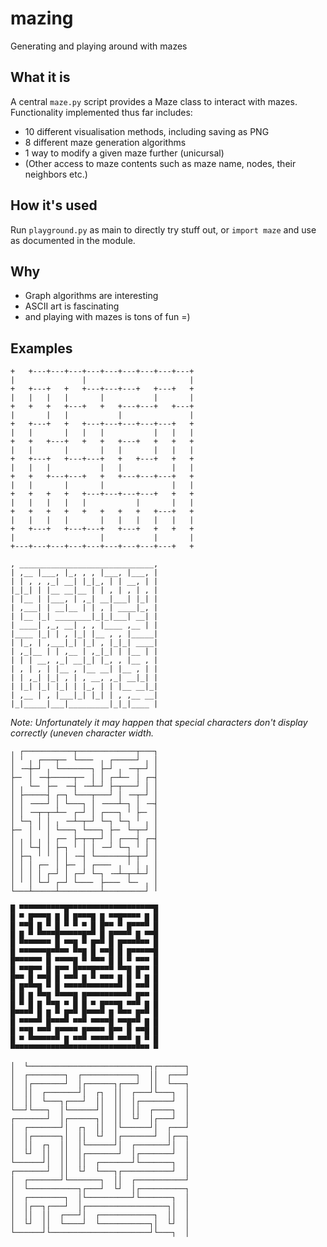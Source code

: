 # mazing
Generating and playing around with mazes

## What it is
A central `maze.py` script provides a Maze class to interact with mazes.
Functionality implemented thus far includes:
- 10 different visualisation methods, including saving as PNG
- 8 different maze generation algorithms
- 1 way to modify a given maze further (unicursal)
- (Other access to maze contents such as maze name, nodes, their neighbors etc.)

## How it's used
Run `playground.py` as main to directly try stuff out, or `import maze` and use as documented in the module.

## Why
- Graph algorithms are interesting
- ASCII art is fascinating
- and playing with mazes is tons of fun =)

## Examples
```
+   +---+---+---+---+---+---+---+---+---+
|               |                       |
+   +---+   +   +---+---+---+   +---+   +
|   |   |   |       |           |       |
+   +   +   +---+   +   +---+---+   +---+
|       |   |           |               |
+   +---+   +   +---+---+---+---+---+   +
|   |       |   |   |           |   |   |
+   +   +---+   +   +   +---+   +   +   +
|   |       |       |   |       |   |   |
+   +---+   +---+---+   +   +---+   +   +
|   |   |           |   |           |   |
+   +   +---+---+   +   +---+---+---+   +
|   |       |       |               |   |
+   +   +   +   +---+---+---+---+   +   +
|   |   |   |   |           |       |   |
+   +   +   +   +   +   +   +   +---+   +
|   |   |   |       |   |   |   |   |   |
+   +---+   +---+---+   +---+   +   +   +
|                   |           |       |
+---+---+---+---+---+---+---+---+---+   +
```
```
, ______________________________,
| ,__ |___, |_, , , |___, |___, |
| | , , ,_| __| |_|_, | | __, | |
|_|_| | |__ __|__ | | , | , | , |
| |__ | |___, | ,_| __|___| |_| |
| ,___| | __|__ | | , | ____|_, |
| |__ |_| ________|_|_|___| __| |
| ____| ,_, __| , , |____ ,__ | |
|____ |_| | , |_| |__ , , |_____|
| |_, | ,___|_| |_| , |_|_| ____|
| ,_|__ | | ,__ | ,_|_| | |__ | |
| | | __, ,_| __|_| |_, , |__ , |
| , | , | |__ , |__ __| |__ , | |
| | ,_| |_| , | , __, ,_| __|_| |
| |_| |_| |_| | |_, | | |__ __|_|
| ,__ | , |___|_| |_| | , ,__ __|
|_|_____|___|_________|_|_|____ |
```
*Note: Unfortunately it may happen that special characters don't display correctly (uneven character width.*
```
╷ ┌───────────┬─────────────┬───┐
│ ╵ ╷ ┌───┬─╴ └───╴ ╷ ┌─────┘ ╷ │
│ ╶─┼─┘ ╷ └───────┐ ├─┘ ╷ ╶─┬─┘ │
├─╴ │ ╶─┼─────┬─╴ │ │ ┌─┴─╴ │ ┌─┤
│ ╷ └─╴ ├─╴ ╶─┤ ╶─┴─┘ ├─┬───┘ │ │
│ ├─────┤ ┌─┐ └───┬───┘ │ ╶─┬─┘ │
│ │ ╶───┘ │ └───┐ │ ╶───┴─┐ │ ╶─┤
│ │ ╶─┬─┬─┴─╴ ┌─┘ │ ┌───┐ ╵ ├─╴ │
│ └─┐ │ │ ╷ ╶─┴─┬─┘ └─┐ └─┐ ╵ ╷ │
├─╴ │ ╵ │ └───┐ └───┐ ├─╴ └─┬─┘ │
│ ╷ │ ╷ │ ┌─╴ ├─┬─┬─┘ │ ┌───┤ ┌─┤
│ │ └─┤ │ ├─┐ ╵ │ │ ╶─┘ └─┐ ╵ │ │
│ ├─┐ ╵ ╵ │ │ ╶─┤ └───────┼─┬─┘ │
│ │ │ ┌─╴ │ ├─╴ │ ┌───╴ ╷ ╵ │ ╷ │
│ │ │ │ ┌─┘ │ ┌─┘ └─┐ ╶─┴─┬─┴─┘ │
│ ╵ │ └─┘ ┌─┘ └───╴ ├───╴ └─╴ ╷ │
└───┴─────┴─────────┴─────────┘ ╵
```
```
█ ▀▀▀▀▀▀▀▀▀▀█▀▀▀▀▀▀▀▀▀▀▀▀▀▀▀▀▀▀▀█
█ ▀ █▀▀▀█ █ █ █▀▀▀█ █ ▀▀█▀▀▀▀ █ █
█ ▀▀█ █ ▀ █ ▀ ▀ ▀ █ █▀▀ ▀ █▀▀▀▀ █
█ █ ▀ ▀▀▀▀█▀▀▀▀▀█▀▀ █ █▀▀▀▀ █ ▀▀█
█ ▀▀▀▀▀▀▀ █ ▀▀█ ▀ █▀▀ █ █▀▀▀▀▀▀ █
█ ▀▀▀▀▀▀█▀▀▀▀ ▀▀█ █ ▀▀█ █ █▀▀▀▀▀█
█▀▀▀▀▀▀ █ ▀▀▀▀█ ▀ ▀▀▀ █ █ ▀ ▀▀▀ █
█ ▀▀█▀▀ █ █▀▀ █▀▀▀█▀▀▀▀ ▀▀█ █▀▀ █
█▀▀ █ ▀▀█ █ ▀▀▀ █ ▀ ▀▀▀ █ █ ▀ █ █
█ █▀▀▀█ ▀ █ ▀▀▀▀▀▀▀▀▀▀▀▀▀ █ ▀▀▀ █
█ █ █ ▀▀█ ▀▀▀▀█ █▀▀▀▀▀▀▀▀▀▀ █▀▀ █
█ ▀ █ █ ▀▀█ ▀ █ █ ▀ █▀▀▀█ ▀▀▀ █ █
█▀▀▀▀ █ █ ▀ █▀▀ █▀▀▀▀ █ ▀▀▀ █▀▀ █
█ ▀▀▀▀▀ █▀▀▀▀ ▀▀▀ ▀▀▀▀█ ▀▀█▀▀ █ █
█ ▀▀█ ▀▀▀ █▀▀▀▀ █▀▀▀▀ █▀▀ █ ▀▀█ █
█ ▀ ▀▀▀▀▀▀▀ █ ▀▀▀ ▀▀▀▀▀ ▀▀▀ █ ▀ █
▀▀▀▀▀▀▀▀▀▀▀▀▀▀▀▀▀▀▀▀▀▀▀▀▀▀▀▀▀▀▀ ▀
```
```
│  └───────────────────────────┐┌──────┐
│  ┌────────┐  ┌────────────┐  ││  ┌───┘
│  │┌───────┘  │┌──────┐┌───┘  ││  └───┐
│  ││  ┌───────┘│  ┌┐  ││  ┌───┘└───┐  │
│  ││  └───┐┌───┘  ││  ││  │┌───────┘  │
└──┘└───┐  │└──────┘│  ││  ││  ┌────┐  │
┌───────┘  │┌──────┐│  ││  └┘  │┌───┘  │
│  ┌───────┘│  ┌┐  ││  │└──────┘│  ┌───┘
│  │┌──────┐│  ││  └┘  │┌───────┘  │┌──┐
│  ││  ┌┐  ││  │└──────┘│  ┌───────┘│  │
│  └┘  ││  ││  │┌───────┘  │┌───────┘  │
└──────┘│  ││  ││  ┌───────┘└───────┐  │
┌───────┘  ││  └┘  └───┐┌───────────┘  │
│  ┌───────┘└───────┐  ││  ┌───────────┘
│  └───────────┐┌───┘  └┘  │┌──────────┐
│  ┌────────┐  │└──────────┘└───────┐  │
│  │┌──┐┌───┘  │┌──────────────────┐│  │
│  ││  ││  ┌───┘│  ┌────────────┐  ││  │
│  └┘  ││  └────┘  └───────────┐│  └┘  │
└──────┘└──────────────────────┘└───┐  │

```

